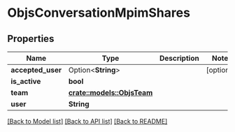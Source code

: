 # ObjsConversationMpimShares

## Properties

Name | Type | Description | Notes
------------ | ------------- | ------------- | -------------
**accepted_user** | Option<**String**> |  | [optional]
**is_active** | **bool** |  | 
**team** | [**crate::models::ObjsTeam**](objs_team.md) |  | 
**user** | **String** |  | 

[[Back to Model list]](../README.md#documentation-for-models) [[Back to API list]](../README.md#documentation-for-api-endpoints) [[Back to README]](../README.md)


